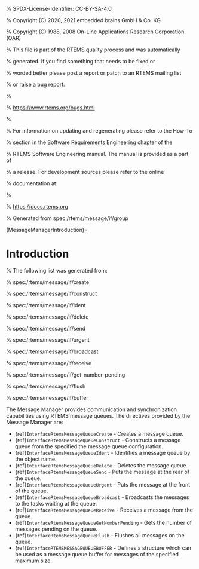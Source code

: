 % SPDX-License-Identifier: CC-BY-SA-4.0

% Copyright (C) 2020, 2021 embedded brains GmbH & Co. KG

% Copyright (C) 1988, 2008 On-Line Applications Research Corporation (OAR)

% This file is part of the RTEMS quality process and was automatically

% generated.  If you find something that needs to be fixed or

% worded better please post a report or patch to an RTEMS mailing list

% or raise a bug report:

%

% https://www.rtems.org/bugs.html

%

% For information on updating and regenerating please refer to the How-To

% section in the Software Requirements Engineering chapter of the

% RTEMS Software Engineering manual.  The manual is provided as a part of

% a release.  For development sources please refer to the online

% documentation at:

%

% https://docs.rtems.org

% Generated from spec:/rtems/message/if/group

(MessageManagerIntroduction)=

# Introduction

% The following list was generated from:

% spec:/rtems/message/if/create

% spec:/rtems/message/if/construct

% spec:/rtems/message/if/ident

% spec:/rtems/message/if/delete

% spec:/rtems/message/if/send

% spec:/rtems/message/if/urgent

% spec:/rtems/message/if/broadcast

% spec:/rtems/message/if/receive

% spec:/rtems/message/if/get-number-pending

% spec:/rtems/message/if/flush

% spec:/rtems/message/if/buffer

The Message Manager provides communication and synchronization capabilities
using RTEMS message queues. The directives provided by the Message Manager are:

- {ref}`InterfaceRtemsMessageQueueCreate` - Creates a message queue.
- {ref}`InterfaceRtemsMessageQueueConstruct` - Constructs a message queue from
  the specified the message queue configuration.
- {ref}`InterfaceRtemsMessageQueueIdent` - Identifies a message queue by the
  object name.
- {ref}`InterfaceRtemsMessageQueueDelete` - Deletes the message queue.
- {ref}`InterfaceRtemsMessageQueueSend` - Puts the message at the rear of the
  queue.
- {ref}`InterfaceRtemsMessageQueueUrgent` - Puts the message at the front of
  the queue.
- {ref}`InterfaceRtemsMessageQueueBroadcast` - Broadcasts the messages to the
  tasks waiting at the queue.
- {ref}`InterfaceRtemsMessageQueueReceive` - Receives a message from the queue.
- {ref}`InterfaceRtemsMessageQueueGetNumberPending` - Gets the number of
  messages pending on the queue.
- {ref}`InterfaceRtemsMessageQueueFlush` - Flushes all messages on the queue.
- {ref}`InterfaceRTEMSMESSAGEQUEUEBUFFER` - Defines a structure which can be
  used as a message queue buffer for messages of the specified maximum size.
